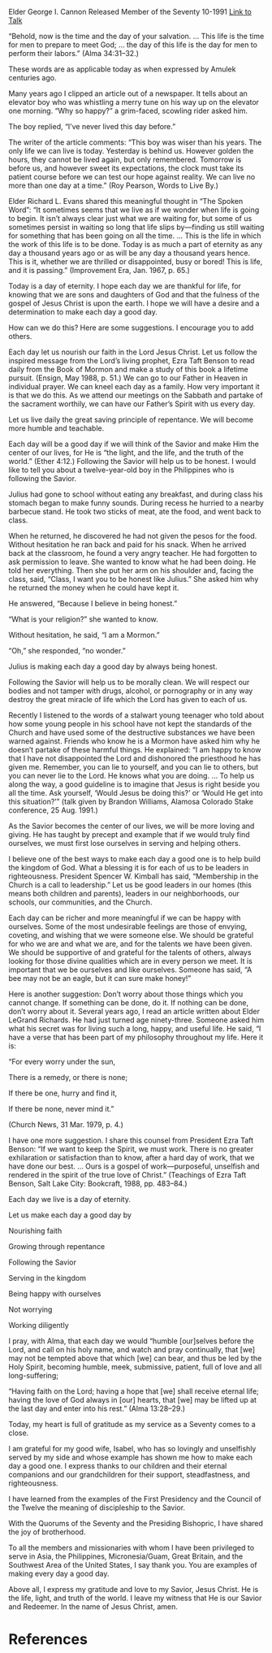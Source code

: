 Elder George I. Cannon
Released Member of the Seventy
10-1991
[Link to Talk](https://www.churchofjesuschrist.org/study/general-conference/1991/10/today-a-day-of-eternity?lang=eng)

“Behold, now is the time and the day of your salvation. … This life is the time for men to prepare to meet God; … the day of this life is the day for men to perform their labors.” (Alma 34:31–32.)

These words are as applicable today as when expressed by Amulek centuries ago.

Many years ago I clipped an article out of a newspaper. It tells about an elevator boy who was whistling a merry tune on his way up on the elevator one morning. “Why so happy?” a grim-faced, scowling rider asked him.

The boy replied, “I’ve never lived this day before.”

The writer of the article comments: “This boy was wiser than his years. The only life we can live is today. Yesterday is behind us. However golden the hours, they cannot be lived again, but only remembered. Tomorrow is before us, and however sweet its expectations, the clock must take its patient course before we can test our hope against reality. We can live no more than one day at a time.” (Roy Pearson, Words to Live By.)

Elder Richard L. Evans shared this meaningful thought in “The Spoken Word”: “It sometimes seems that we live as if we wonder when life is going to begin. It isn’t always clear just what we are waiting for, but some of us sometimes persist in waiting so long that life slips by—finding us still waiting for something that has been going on all the time. … This is the life in which the work of this life is to be done. Today is as much a part of eternity as any day a thousand years ago or as will be any day a thousand years hence. This is it, whether we are thrilled or disappointed, busy or bored! This is life, and it is passing.” (Improvement Era, Jan. 1967, p. 65.)

Today is a day of eternity. I hope each day we are thankful for life, for knowing that we are sons and daughters of God and that the fulness of the gospel of Jesus Christ is upon the earth. I hope we will have a desire and a determination to make each day a good day.

How can we do this? Here are some suggestions. I encourage you to add others.

Each day let us nourish our faith in the Lord Jesus Christ. Let us follow the inspired message from the Lord’s living prophet, Ezra Taft Benson to read daily from the Book of Mormon and make a study of this book a lifetime pursuit. (Ensign, May 1988, p. 51.) We can go to our Father in Heaven in individual prayer. We can kneel each day as a family. How very important it is that we do this. As we attend our meetings on the Sabbath and partake of the sacrament worthily, we can have our Father’s Spirit with us every day.

Let us live daily the great saving principle of repentance. We will become more humble and teachable.

Each day will be a good day if we will think of the Savior and make Him the center of our lives, for He is “the light, and the life, and the truth of the world.” (Ether 4:12.) Following the Savior will help us to be honest. I would like to tell you about a twelve-year-old boy in the Philippines who is following the Savior.

Julius had gone to school without eating any breakfast, and during class his stomach began to make funny sounds. During recess he hurried to a nearby barbecue stand. He took two sticks of meat, ate the food, and went back to class.

When he returned, he discovered he had not given the pesos for the food. Without hesitation he ran back and paid for his snack. When he arrived back at the classroom, he found a very angry teacher. He had forgotten to ask permission to leave. She wanted to know what he had been doing. He told her everything. Then she put her arm on his shoulder and, facing the class, said, “Class, I want you to be honest like Julius.” She asked him why he returned the money when he could have kept it.

He answered, “Because I believe in being honest.”

“What is your religion?” she wanted to know.

Without hesitation, he said, “I am a Mormon.”

“Oh,” she responded, “no wonder.”

Julius is making each day a good day by always being honest.

Following the Savior will help us to be morally clean. We will respect our bodies and not tamper with drugs, alcohol, or pornography or in any way destroy the great miracle of life which the Lord has given to each of us.

Recently I listened to the words of a stalwart young teenager who told about how some young people in his school have not kept the standards of the Church and have used some of the destructive substances we have been warned against. Friends who know he is a Mormon have asked him why he doesn’t partake of these harmful things. He explained: “I am happy to know that I have not disappointed the Lord and dishonored the priesthood he has given me. Remember, you can lie to yourself, and you can lie to others, but you can never lie to the Lord. He knows what you are doing. … To help us along the way, a good guideline is to imagine that Jesus is right beside you all the time. Ask yourself, ‘Would Jesus be doing this?’ or ‘Would He get into this situation?’” (talk given by Brandon Williams, Alamosa Colorado Stake conference, 25 Aug. 1991.)

As the Savior becomes the center of our lives, we will be more loving and giving. He has taught by precept and example that if we would truly find ourselves, we must first lose ourselves in serving and helping others.

I believe one of the best ways to make each day a good one is to help build the kingdom of God. What a blessing it is for each of us to be leaders in righteousness. President Spencer W. Kimball has said, “Membership in the Church is a call to leadership.” Let us be good leaders in our homes (this means both children and parents), leaders in our neighborhoods, our schools, our communities, and the Church.

Each day can be richer and more meaningful if we can be happy with ourselves. Some of the most undesirable feelings are those of envying, coveting, and wishing that we were someone else. We should be grateful for who we are and what we are, and for the talents we have been given. We should be supportive of and grateful for the talents of others, always looking for those divine qualities which are in every person we meet. It is important that we be ourselves and like ourselves. Someone has said, “A bee may not be an eagle, but it can sure make honey!”

Here is another suggestion: Don’t worry about those things which you cannot change. If something can be done, do it. If nothing can be done, don’t worry about it. Several years ago, I read an article written about Elder LeGrand Richards. He had just turned age ninety-three. Someone asked him what his secret was for living such a long, happy, and useful life. He said, “I have a verse that has been part of my philosophy throughout my life. Here it is:





“For every worry under the sun,

There is a remedy, or there is none;

If there be one, hurry and find it,

If there be none, never mind it.”





(Church News, 31 Mar. 1979, p. 4.)





I have one more suggestion. I share this counsel from President Ezra Taft Benson: “If we want to keep the Spirit, we must work. There is no greater exhilaration or satisfaction than to know, after a hard day of work, that we have done our best. … Ours is a gospel of work—purposeful, unselfish and rendered in the spirit of the true love of Christ.” (Teachings of Ezra Taft Benson, Salt Lake City: Bookcraft, 1988, pp. 483–84.)

Each day we live is a day of eternity.

Let us make each day a good day by





Nourishing faith





Growing through repentance





Following the Savior





Serving in the kingdom





Being happy with ourselves





Not worrying





Working diligently





I pray, with Alma, that each day we would “humble [our]selves before the Lord, and call on his holy name, and watch and pray continually, that [we] may not be tempted above that which [we] can bear, and thus be led by the Holy Spirit, becoming humble, meek, submissive, patient, full of love and all long-suffering;

“Having faith on the Lord; having a hope that [we] shall receive eternal life; having the love of God always in [our] hearts, that [we] may be lifted up at the last day and enter into his rest.” (Alma 13:28–29.)

Today, my heart is full of gratitude as my service as a Seventy comes to a close.

I am grateful for my good wife, Isabel, who has so lovingly and unselfishly served by my side and whose example has shown me how to make each day a good one. I express thanks to our children and their eternal companions and our grandchildren for their support, steadfastness, and righteousness.

I have learned from the examples of the First Presidency and the Council of the Twelve the meaning of discipleship to the Savior.

With the Quorums of the Seventy and the Presiding Bishopric, I have shared the joy of brotherhood.

To all the members and missionaries with whom I have been privileged to serve in Asia, the Philippines, Micronesia/Guam, Great Britain, and the Southwest Area of the United States, I say thank you. You are examples of making every day a good day.

Above all, I express my gratitude and love to my Savior, Jesus Christ. He is the life, light, and truth of the world. I leave my witness that He is our Savior and Redeemer. In the name of Jesus Christ, amen.

# References
